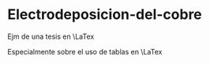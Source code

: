 # Electrodeposicion-del-cobre
Ejm de una tesis en \LaTex

Especialmente sobre el uso de tablas en \LaTex
